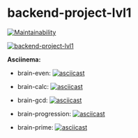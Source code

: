 # backend-project-lvl1

[![Maintainability](https://api.codeclimate.com/v1/badges/440d64ec7815a4a8f1bd/maintainability)](https://codeclimate.com/github/smthingwicked/backend-project-lvl1/maintainability)

[![backend-project-lvl1](https://github.com/smthingwicked/backend-project-lvl1/workflows/backend-project-lvl1/badge.svg)](https://github.com/smthingwicked/backend-project-lvl1/actions)


**Asciinema:**
* brain-even:
[![asciicast](https://asciinema.org/a/OiDIqntGZvZjMWnGc99pDnNYJ.svg)](https://asciinema.org/a/OiDIqntGZvZjMWnGc99pDnNYJ)

* brain-calc:
[![asciicast](https://asciinema.org/a/4N5wmtd3bNKtxwM74krVvhyXE.svg)](https://asciinema.org/a/4N5wmtd3bNKtxwM74krVvhyXE)

* brain-gcd:
[![asciicast](https://asciinema.org/a/OQVeC4G8I2ctxdo8NjaoF2DNn.svg)](https://asciinema.org/a/OQVeC4G8I2ctxdo8NjaoF2DNn)

* brain-progression:
[![asciicast](https://asciinema.org/a/Lnk3luzYFY84qsPyN9kHhYnD5.svg)](https://asciinema.org/a/Lnk3luzYFY84qsPyN9kHhYnD5)

* brain-prime:
[![asciicast](https://asciinema.org/a/P9DFm3Sw5D8EcGAF8zzxbsu3K.svg)](https://asciinema.org/a/P9DFm3Sw5D8EcGAF8zzxbsu3K)